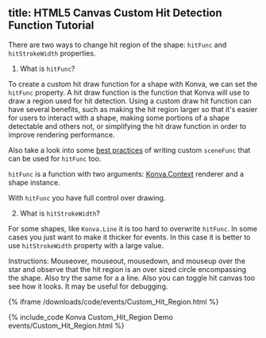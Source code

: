 title: HTML5 Canvas Custom Hit Detection Function Tutorial
---

There are two ways to change hit region of the shape: `hitFunc` and `hitStrokeWidth` properties.

1. What is `hitFunc`?

To create a custom hit draw function for a shape with Konva, we can set
the `hitFunc` property.  A hit draw function is the function that Konva
will use to draw a region used for hit detection.  Using a custom draw hit
function can have several benefits, such as making the hit region larger
so that it's easier for users to interact with a shape, making some portions
of a shape detectable and others not, or simplifying the hit draw function
in order to improve rendering performance.

Also take a look into some [best practices](/docs/shapes/Custom.html) of writing custom `sceneFunc` that can be used for `hitFunc` too.

`hitFunc` is a function with two arguments: [Konva.Context](/api/Konva.Context.html) renderer and a shape instance.

With `hitFunc` you have full control over drawing.

2. What is `hitStrokeWidth`?

For some shapes, like `Konva.Line` it is too hard to overwrite `hitFunc`. In some cases you just want to make it thicker for events. In this case it is better to use `hitStrokeWidth` property with a large value.


Instructions: Mouseover, mouseout, mousedown, and mouseup over the star and
observe that the hit region is an over sized circle encompassing the shape. Also try the same for a a line.
Also you can toggle hit canvas too see how it looks. It may be useful for debugging.



{% iframe /downloads/code/events/Custom_Hit_Region.html %}

{% include_code Konva Custom_Hit_Region Demo events/Custom_Hit_Region.html %}
